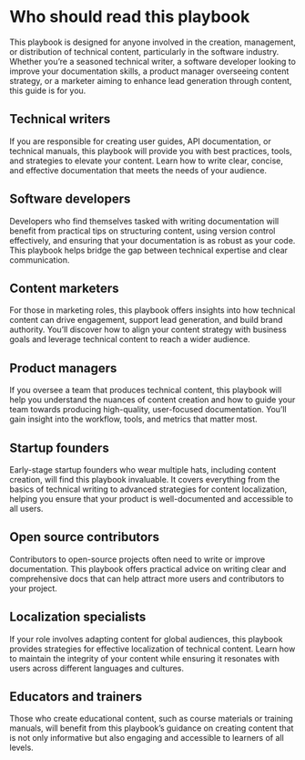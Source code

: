 # Who should read this playbook

This playbook is designed for anyone involved in the creation, management, or distribution of technical content, particularly in the software industry. Whether you’re a seasoned technical writer, a software developer looking to improve your documentation skills, a product manager overseeing content strategy, or a marketer aiming to enhance lead generation through content, this guide is for you.

## Technical writers

If you are responsible for creating user guides, API documentation, or technical manuals, this playbook will provide you with best practices, tools, and strategies to elevate your content. Learn how to write clear, concise, and effective documentation that meets the needs of your audience.

## Software developers

Developers who find themselves tasked with writing documentation will benefit from practical tips on structuring content, using version control effectively, and ensuring that your documentation is as robust as your code. This playbook helps bridge the gap between technical expertise and clear communication.

## Content marketers

For those in marketing roles, this playbook offers insights into how technical content can drive engagement, support lead generation, and build brand authority. You’ll discover how to align your content strategy with business goals and leverage technical content to reach a wider audience.

## Product managers

If you oversee a team that produces technical content, this playbook will help you understand the nuances of content creation and how to guide your team towards producing high-quality, user-focused documentation. You’ll gain insight into the workflow, tools, and metrics that matter most.

## Startup founders

Early-stage startup founders who wear multiple hats, including content creation, will find this playbook invaluable. It covers everything from the basics of technical writing to advanced strategies for content localization, helping you ensure that your product is well-documented and accessible to all users.

## Open source contributors

Contributors to open-source projects often need to write or improve documentation. This playbook offers practical advice on writing clear and comprehensive docs that can help attract more users and contributors to your project.

## Localization specialists

If your role involves adapting content for global audiences, this playbook provides strategies for effective localization of technical content. Learn how to maintain the integrity of your content while ensuring it resonates with users across different languages and cultures.

## Educators and trainers

Those who create educational content, such as course materials or training manuals, will benefit from this playbook’s guidance on creating content that is not only informative but also engaging and accessible to learners of all levels.